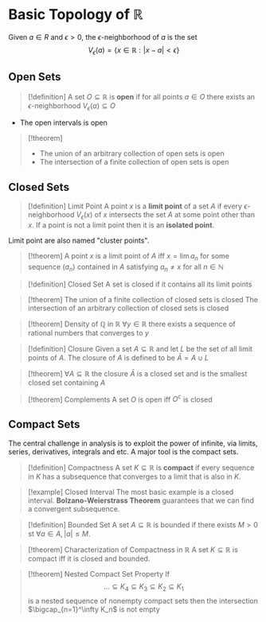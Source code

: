 # Basic Topology of $\mathbb{R}$
Given $a\in R$ and $\epsilon>0$, the $\epsilon\text{-neighborhood}$ of $a$ is the set
$$
V_\epsilon(a)=\{x\in\mathbb{R}:|x-a|<\epsilon\}
$$

## Open Sets
> [!definition]
> A set $O\subseteq\mathbb{R}$ is **open** if for all points $a\in O$ there exists an $\epsilon\text{-neighborhood } V_\epsilon(a)\subseteq O$

- The open intervals is open

> [!theorem]
> - The union of an arbitrary collection of open sets is open
> - The intersection of a finite collection of open sets is open

## Closed Sets
> [!definition] Limit Point
> A point $x$ is a **limit point** of a set $A$ if every $\epsilon\text{-neighborhood } V_\epsilon(x)$ of $x$ intersects the set $A$ at some point other than $x$. 
> If a point is not a limit point then it is an **isolated point**.

Limit point are also named "cluster points".

> [!theorem]
> A point $x$ is a limit point of $A$ iff $x=\lim a_n$ for some sequence $(a_n)$ contained in $A$ satisfying $a_n\not ={x}$ for all $n\in\mathbb{N}$

> [!definition] Closed Set
> A set is closed if it contains all its limit points

> [!theorem]
> The union of a finite collection of closed sets is closed
> The intersection of an arbitrary collection of closed sets is closed

> [!theorem] Density of $\mathbb{Q}$ in $\mathbb{R}$
> $\forall y\in\mathbb{R}$ there exists a sequence of rational numbers that converges to $y$

> [!definition] Closure
> Given a set $A\subseteq\mathbb{R}$ and let $L$ be the set of all limit points of $A$. The closure of $A$ is defined to be $\bar{A}=A\cup L$

> [!theorem] $\forall A\subseteq\mathbb{R}$ the closure $\bar{A}$ is a closed set and is the smallest closed set containing $A$

> [!theorem] Complements
> A set $O$ is open iff $O^c$ is closed

## Compact Sets
The central challenge in analysis is to exploit the power of infinite, via limits, series, derivatives, integrals and etc. A major tool is the compact sets.

> [!definition] Compactness
> A set $K\subseteq\mathbb{R}$ is **compact** if every sequence in $K$ has a subsequence that converges to a limit that is also in $K$.

> [!example] Closed Interval
> The most basic example is a closed interval. **Bolzano-Weierstrass Theorem** guarantees that we can find a convergent subsequence.

> [!definition] Bounded Set
> A set $A\subseteq\mathbb{R}$ is bounded if there exists $M>0$ st $\forall a\in A,|a|\leq M$.

> [!theorem] Characterization of Compactness in $\mathbb{R}$
> A set $K\subseteq\mathbb{R}$ is compact iff it is closed and bounded.

> [!theorem] Nested Compact Set Property
> If 
> $$...\subseteq K_4\subseteq K_3\subseteq K_2\subseteq K_1$$
> is a nested sequence of nonempty compact sets then the intersection $\bigcap_{n=1}^\infty K_n$ is not empty
